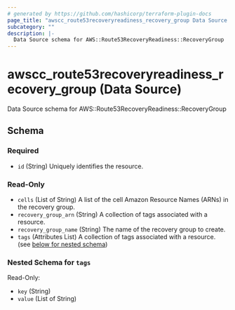 ```yaml
---
# generated by https://github.com/hashicorp/terraform-plugin-docs
page_title: "awscc_route53recoveryreadiness_recovery_group Data Source - terraform-provider-awscc"
subcategory: ""
description: |-
  Data Source schema for AWS::Route53RecoveryReadiness::RecoveryGroup
---
```


# awscc_route53recoveryreadiness_recovery_group (Data Source)

Data Source schema for AWS::Route53RecoveryReadiness::RecoveryGroup



<!-- schema generated by tfplugindocs -->
## Schema

### Required

- `id` (String) Uniquely identifies the resource.

### Read-Only

- `cells` (List of String) A list of the cell Amazon Resource Names (ARNs) in the recovery group.
- `recovery_group_arn` (String) A collection of tags associated with a resource.
- `recovery_group_name` (String) The name of the recovery group to create.
- `tags` (Attributes List) A collection of tags associated with a resource. (see [below for nested schema](#nestedatt--tags))

<a id="nestedatt--tags"></a>
### Nested Schema for `tags`

Read-Only:

- `key` (String)
- `value` (List of String)


